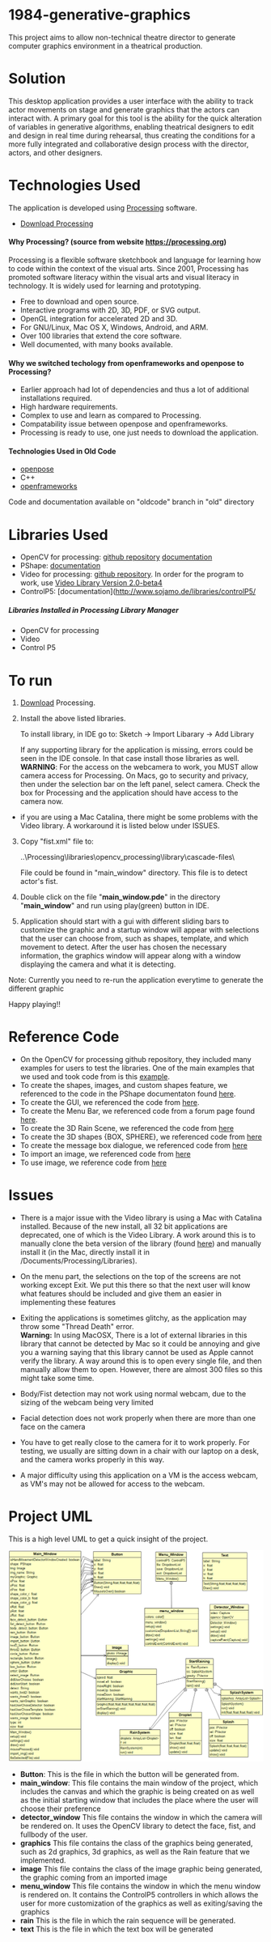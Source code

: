 # 1984-generative-graphics
This project aims to allow non-technical theatre director to generate computer graphics environment in a theatrical production. 

# Solution
This desktop application provides a user interface with the ability to track actor movements on stage and generate graphics that the actors can interact with. A primary goal for this tool is the ability for the quick alteration of variables in generative algorithms, enabling theatrical designers to edit and design in real time during rehearsal, thus creating the conditions for a more fully integrated and collaborative design process with the director, actors, and other designers. 


# Technologies Used
The application is developed using [Processing](https://processing.org/) software.

* [Download Processing](https://processing.org/download/)


#### Why Processing? (source from website https://processing.org)

Processing is a flexible software sketchbook and language for learning how to code within the context of the visual arts. Since 2001, Processing has promoted software literacy within the visual arts and visual literacy in technology. It is widely used for learning and prototyping.

* Free to download and open source.
* Interactive programs with 2D, 3D, PDF, or SVG output.
* OpenGL integration for accelerated 2D and 3D.
* For GNU/Linux, Mac OS X, Windows, Android, and ARM.
* Over 100 libraries that extend the core software.
* Well documented, with many books available.


#### Why we switched techology from openframeworks and openpose to Processing?

* Earlier approach had lot of dependencies and thus a lot of additional installations required.
* High hardware requirements.
* Complex to use and learn as compared to Processing.
* Compatability issue between openpose and openframeworks.
* Processing is ready to use, one just needs to download the application.


#### Technologies Used in Old Code
* [openpose](https://github.com/CMU-Perceptual-Computing-Lab/openpose)
* C++
* [openframeworks](https://openframeworks.cc/about/)

Code and documentation available on "oldcode" branch in "old" directory


# Libraries Used

* OpenCV for processing: [github repository](https://github.com/atduskgreg/opencv-processing) [documentation](http://atduskgreg.github.io/opencv-processing/reference/)
* PShape: [documentation](https://processing.github.io/processing-javadocs/core/processing/core/PShape.html)
* Video for processing: [github repository](https://github.com/processing/processing-video). In order for the program to work, use [Video Library Version 2.0-beta4](https://github.com/processing/processing-video/releases)
* ControlP5: [documentation](http://www.sojamo.de/libraries/controlP5/

##### Libraries Installed in Processing Library Manager

* OpenCV for processing
* Video
* Control P5


# To run

1. [Download](https://processing.org/download/) Processing.

2. Install the above listed libraries.

    To install library, in IDE go to: 
    Sketch -> Import Libarary -> Add Library
    
    If any supporting library for the application is missing, errors could be seen in the IDE console. In that case install those libraries as well.<br/>
        **WARNING**: For the access on the webcamera to work, you MUST allow camera access for Processing. On Macs, go to security and privacy, then under the selection bar on the left panel, select camera. Check the box for Processing and the application should have access to the camera now. 
* if you are using a Mac Catalina, there might be some problems with the Video library. A workaround it is listed below under ISSUES.

3. Copy "fist.xml" file to:

    ..\Processing\libraries\opencv_processing\library\cascade-files\

    File could be found in "main_window" directory. This file is to detect actor's fist.

4. Double click on the file "**main_window.pde**" in the directory "**main_window**" and run using play(green) button in IDE. 

5. Application should start with a gui with different sliding bars to customize the graphic and a startup window will appear with selections that the user can choose from, such as shapes, template, and which movement to detect. After the user has chosen the necessary information, the graphics window will appear along with a window displaying the camera and what it is detecting.

Note: Currently you need to re-run the application everytime to generate the different graphic

Happy playing!!


# Reference Code

* On the OpenCV for processing github repository, they included many examples for users to test the libraries. One of the main examples that we used and took code from is this [example](https://github.com/atduskgreg/opencv-processing/tree/master/examples/LiveCamTest).
* To create the shapes, images, and custom shapes feature, we referenced to the code in the PShape documentaton found [here](https://processing.org/tutorials/pshape/).
* To create the GUI, we referenced the code from [here](https://www.kasperkamperman.com/blog/processing-code/controlp5-library-example1/).
* To create the Menu Bar, we referenced code from a forum page found [here](https://forum.processing.org/two/discussion/12202/is-there-a-way-to-associate-a-menu-bar-with-the-sketch-frame).
* To create the 3D Rain Scene, we referenced the code from [here](https://discourse.processing.org/t/simple-3d-rain-simulation/10834)
* To create the 3D shapes {BOX, SPHERE}, we referenced code from [here](https://processing.org/examples/primitives3d.html)
* To create the message box dialogue, we referenced code from [here](https://forum.processing.org/two/discussion/4764/how-to-make-a-popup-window)
* To import an image, we referenced code from [here](https://stackoverflow.com/questions/16302332/how-could-i-choose-one-particular-file-to-load-with-loadstrings)
* To use image, we reference code from [here](https://processing.org/reference/PImage.html)


# Issues

* There is a major issue with the Video library is using a Mac with Catalina installed. Because of the new install, all 32 bit applications are deprecated, one of which is the Video Library. A work around this is to manually clone the beta version of the library (found [here](https://github.com/processing/processing-video/releases/tag/r6-v2.0-beta4))
and manually install it (in the Mac, directly install it in /Documents/Processing/Libraries). 
* On the menu part, the selections on the top of the screens are not working except Exit. We put this there so that the next user will know what features should be included and give them an easier in implementing these features
* Exiting the applications is sometimes glitchy, as the application may throw some "Thread Death" error.<br/> 
 **Warning:** In using MacOSX, There is a lot of external libraries in this library that cannot be detected by Mac so it could be annoying and give you a warning saying that this library cannot be used as Apple cannot verify the library. A way around this is to open every single file, and then manually allow them to open. However, there are almost 300 files so this might take some time.

* Body/Fist detection may not work using normal webcam, due to the sizing of the webcam being very limited
* Facial detection does not work properly when there are more than one face on the camera
* You have to get really close to the camera for it to work properly. For testing, we usually are sitting down in a chair with our laptop on a desk, and the camera works properly in this way.
* A major difficulty using this application on a VM is the access webcam, as VM's may not be allowed for access to the webcam.


# Project UML

This is a high level UML to get a quick insight of the project.

![1984GenerativeGrpahicsProjectUML](main_windowUML.png "main_windowUML")

* **Button**: This is the file in which the button will be generated from.
* **main_window**: This file contains the main window of the project, which includes the canvas and which the graphic is being created on as well as the initial starting window that includes the place where the user will choose their preference
* **detector_window** This file contains the window in which the camera will be rendered on. It uses the OpenCV library to detect the face, fist, and fullbody of the user. 
* **graphics** This file contains the class of the graphics being generated, such as 2d graphics, 3d graphics, as well as the Rain feature that we implemented.
* **image** This file contains the class of the image graphic being generated, the graphic coming from an imported image
* **menu_window** This file contains the window in which the menu window is rendered on. It contains the ControlP5 controllers in which allows the user for more customization of the graphics as well as exiting/saving the graphics
* **rain** This is the file in which the rain sequence will be generated. 
* **text** This is the file in which the text box will be generated
